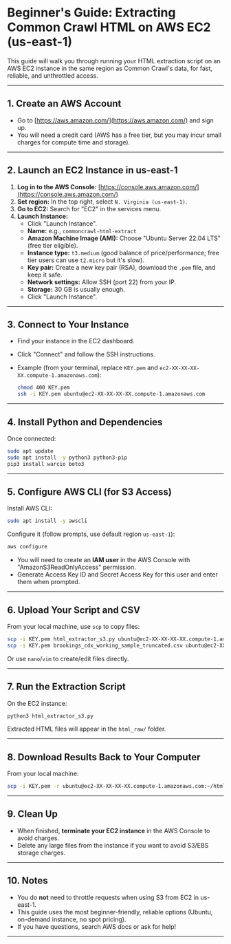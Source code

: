 # Beginner's Guide: Extracting Common Crawl HTML on AWS EC2 (us-east-1)

This guide will walk you through running your HTML extraction script on an AWS EC2 instance in the same region as Common Crawl's data, for fast, reliable, and unthrottled access.

---

## 1. Create an AWS Account

- Go to [https://aws.amazon.com/](https://aws.amazon.com/) and sign up.
- You will need a credit card (AWS has a free tier, but you may incur small charges for compute time and storage).

---

## 2. Launch an EC2 Instance in us-east-1

1. **Log in to the AWS Console:** [https://console.aws.amazon.com/](https://console.aws.amazon.com/)
2. **Set region:** In the top right, select `N. Virginia (us-east-1)`.
3. **Go to EC2:** Search for "EC2" in the services menu.
4. **Launch Instance:**
   - Click "Launch Instance".
   - **Name:** e.g., `commoncrawl-html-extract`
   - **Amazon Machine Image (AMI):** Choose "Ubuntu Server 22.04 LTS" (free tier eligible).
   - **Instance type:** `t3.medium` (good balance of price/performance; free tier users can use `t2.micro` but it's slow).
   - **Key pair:** Create a new key pair (RSA), download the `.pem` file, and keep it safe.
   - **Network settings:** Allow SSH (port 22) from your IP.
   - **Storage:** 30 GB is usually enough.
   - Click "Launch Instance".

---

## 3. Connect to Your Instance

- Find your instance in the EC2 dashboard.
- Click "Connect" and follow the SSH instructions.
- Example (from your terminal, replace `KEY.pem` and `ec2-XX-XX-XX-XX.compute-1.amazonaws.com`):

  ```bash
  chmod 400 KEY.pem
  ssh -i KEY.pem ubuntu@ec2-XX-XX-XX-XX.compute-1.amazonaws.com
  ```

---

## 4. Install Python and Dependencies

Once connected:

```bash
sudo apt update
sudo apt install -y python3 python3-pip
pip3 install warcio boto3
```

---

## 5. Configure AWS CLI (for S3 Access)

Install AWS CLI:

```bash
sudo apt install -y awscli
```

Configure it (follow prompts, use default region `us-east-1`):

```bash
aws configure
```

- You will need to create an **IAM user** in the AWS Console with "AmazonS3ReadOnlyAccess" permission.
- Generate Access Key ID and Secret Access Key for this user and enter them when prompted.

---

## 6. Upload Your Script and CSV

From your local machine, use `scp` to copy files:

```bash
scp -i KEY.pem html_extractor_s3.py ubuntu@ec2-XX-XX-XX-XX.compute-1.amazonaws.com:~
scp -i KEY.pem brookings_cdx_working_sample_truncated.csv ubuntu@ec2-XX-XX-XX-XX.compute-1.amazonaws.com:~
```

Or use `nano`/`vim` to create/edit files directly.

---

## 7. Run the Extraction Script

On the EC2 instance:

```bash
python3 html_extractor_s3.py
```

Extracted HTML files will appear in the `html_raw/` folder.

---

## 8. Download Results Back to Your Computer

From your local machine:

```bash
scp -i KEY.pem -r ubuntu@ec2-XX-XX-XX-XX.compute-1.amazonaws.com:~/html_raw .
```

---

## 9. Clean Up

- When finished, **terminate your EC2 instance** in the AWS Console to avoid charges.
- Delete any large files from the instance if you want to avoid S3/EBS storage charges.

---

## 10. Notes

- You do **not** need to throttle requests when using S3 from EC2 in us-east-1.
- This guide uses the most beginner-friendly, reliable options (Ubuntu, on-demand instance, no spot pricing).
- If you have questions, search AWS docs or ask for help!

---
